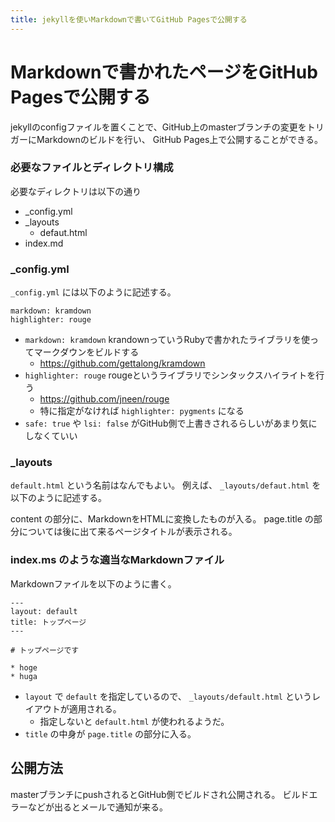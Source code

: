 ```yaml
---
title: jekyllを使いMarkdownで書いてGitHub Pagesで公開する
---
```


# Markdownで書かれたページをGitHub Pagesで公開する

jekyllのconfigファイルを置くことで、GitHub上のmasterブランチの変更をトリガーにMarkdownのビルドを行い、
GitHub Pages上で公開することができる。


### 必要なファイルとディレクトリ構成

必要なディレクトリは以下の通り

* _config.yml
* _layouts
  * defaut.html
* index.md

### _config.yml

`_config.yml` には以下のように記述する。

```
markdown: kramdown
highlighter: rouge
```

* `markdown: kramdown` krandownっていうRubyで書かれたライブラリを使ってマークダウンをビルドする
  * https://github.com/gettalong/kramdown
* `highlighter: rouge` rougeというライブラリでシンタックスハイライトを行う
  * https://github.com/jneen/rouge
  * 特に指定がなければ `highlighter: pygments` になる
* `safe: true` や `lsi: false` がGitHub側で上書きされるらしいがあまり気にしなくていい


### _layouts

`default.html` という名前はなんでもよい。
例えば、 `_layouts/defaut.html` を以下のように記述する。



content の部分に、MarkdownをHTMLに変換したものが入る。
page.title の部分については後に出て来るページタイトルが表示される。


### index.ms のような適当なMarkdownファイル

Markdownファイルを以下のように書く。

```
---
layout: default
title: トップページ
---

# トップページです

* hoge
* huga
```

* `layout` で `default` を指定しているので、 `_layouts/default.html` というレイアウトが適用される。
  * 指定しないと `default.html` が使われるようだ。
* `title` の中身が `page.title` の部分に入る。


## 公開方法

masterブランチにpushされるとGitHub側でビルドされ公開される。
ビルドエラーなどが出るとメールで通知が来る。
